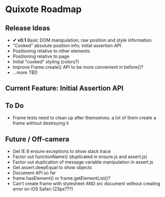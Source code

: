 # Quixote Roadmap

## Release Ideas

* **✔ v0.1** Basic DOM manipulation; raw position and style information
* "Cooked" absolute position info; initial assertion API
* Positioning relative to other elements
* Positioning relative to page
* Initial "cooked" styling (colors?)
* Improve Frame.create() API to be more convenient in before()?
* ...more TBD


## Current Feature: Initial Assertion API


## To Do
* Frame tests need to clean up after themselves; a lot of them create a frame without destroying it


## Future / Off-camera

* Get IE 8 ensure exceptions to show stack trace
* Factor out functionName() (duplicated in ensure.js and assert.js)
* Factor out duplication of message variable manipulation in assert.js
* Get assert.deepEqual to show objects
* Document API so far
* frame.hasElement() or frame.getElementList()?
* Can't create frame with stylesheet AND src document without creating error on iOS Safari (23px???)
